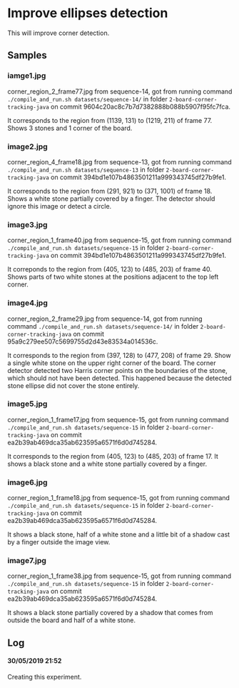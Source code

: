Improve ellipses detection
==========================

This will improve corner detection.

Samples
-------

### iamge1.jpg

corner_region_2_frame77.jpg from sequence-14, got from running command
`./compile_and_run.sh datasets/sequence-14/` in folder
`2-board-corner-tracking-java` on commit
9604c20ac8c7b7d7382888b088b5907f95fc7fca.

It corresponds to the region from (1139, 131) to (1219, 211) of frame 77.
Shows 3 stones and 1 corner of the board.

### image2.jpg

corner_region_4_frame18.jpg from sequence-13, got from running command
`./compile_and_run.sh datasets/sequence-13` in folder
`2-board-corner-tracking-java` on commit
394bd1e107b4863501211a999343745df27b9fe1.

It corresponds to the region from (291, 921) to (371, 1001) of frame 18.
Shows a white stone partially covered by a finger. The detector should
ignore this image or detect a circle.

### image3.jpg

corner_region_1_frame40.jpg from sequence-15, got from running command
`./compile_and_run.sh datasets/sequence-15` in folder
`2-board-corner-tracking-java` on commit
394bd1e107b4863501211a999343745df27b9fe1.

It correponds to the region from (405, 123) to (485, 203) of frame 40.
Shows parts of two white stones at the positions adjacent to the top
left corner.

### image4.jpg

corner_region_2_frame29.jpg from sequence-14, got from running command
`./compile_and_run.sh datasets/sequence-14/` in folder
`2-board-corner-tracking-java` on commit
95a9c279ee507c5699755d2d43e83534a014536c.

It corresponds to the region from (397, 128) to (477, 208) of frame 29.
Show a single white stone on the upper right corner of the board. The
corner detector detected two Harris corner points on the boundaries of
the stone, which should not have been detected. This happened because
the detected stone ellipse did not cover the stone entirely.

### image5.jpg

corner_region_1_frame17.jpg from sequence-15, got from running command
`./compile_and_run.sh datasets/sequence-15` in folder
`2-board-corner-tracking-java` on commit
ea2b39ab469dca35ab623595a6571f6d0d745284.

It corresponds to the region from (405, 123) to (485, 203) of frame 17.
It shows a black stone and a white stone partially covered by a finger.

### image6.jpg

corner_region_1_frame18.jpg from sequence-15, got from running command
`./compile_and_run.sh datasets/sequence-15` in folder
`2-board-corner-tracking-java` on commit
ea2b39ab469dca35ab623595a6571f6d0d745284.

It shows a black stone, half of a white stone and a little bit of a
shadow cast by a finger outside the image view.

### image7.jpg

corner_region_1_frame38.jpg from sequence-15, got from running command
`./compile_and_run.sh datasets/sequence-15` in folder
`2-board-corner-tracking-java` on commit
ea2b39ab469dca35ab623595a6571f6d0d745284.

It shows a black stone partially covered by a shadow that comes from
outside the board and half of a white stone.

Log
---

#### 30/05/2019 21:52

Creating this experiment. 
